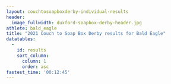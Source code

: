 ```yaml
---
layout: couchtosoapboxderby-individual-results
header:
  image_fullwidth: duxford-soapbox-derby-header.jpg
athlete: bald_eagle
title: "2021 Couch to Soap Box Derby results for Bald Eagle"
datatables: 
  - 
    id: results
    sort_column:
      column: 1
      order: asc
fastest_time: '00:12:45'
---
```

